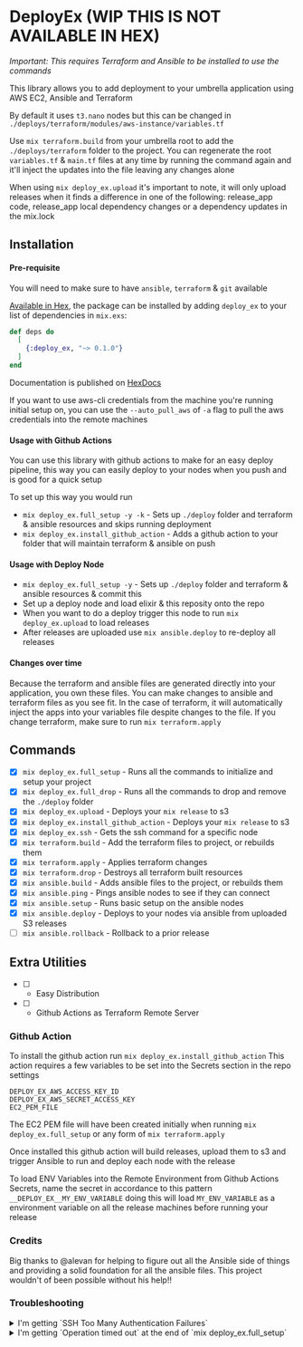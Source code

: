 # DeployEx (WIP THIS IS NOT AVAILABLE IN HEX)
*Important: This requires Terraform and Ansible to be installed to use the commands*

This library allows you to add deployment to your umbrella application using AWS EC2, Ansible and Terraform


By default it uses `t3.nano` nodes but this can be changed in `./deploys/terraform/modules/aws-instance/variables.tf`


Use `mix terraform.build` from your umbrella root to add the `./deploys/terraform` folder
to the project. You can regenerate the root `variables.tf` & `main.tf` files at any time by running the command again and it'll inject the updates into the file
leaving any changes alone

When using `mix deploy_ex.upload` it's important to note, it will only upload releases when it finds a difference
in one of the following: release_app code, release_app local dependency changes or a dependency updates in the mix.lock


## Installation

#### Pre-requisite
You will need to make sure to have `ansible`, `terraform` & `git` available

[Available in Hex](https://hex.pm/deploy_ex), the package can be installed
by adding `deploy_ex` to your list of dependencies in `mix.exs`:

```elixir
def deps do
  [
    {:deploy_ex, "~> 0.1.0"}
  ]
end
```

Documentation is published on [HexDocs](https://hexdocs.pm/deploy_ex)

If you want to use aws-cli credentials from the machine you're running initial setup on,
you can use the `--auto_pull_aws` of `-a` flag to pull the aws credentials into the
remote machines

#### Usage with Github Actions
You can use this library with github actions to make for an easy deploy
pipeline, this way you can easily deploy to your nodes when you push
and is good for a quick setup

To set up this way you would run
- `mix deploy_ex.full_setup -y -k` - Sets up `./deploy` folder and terraform & ansible resources and skips running deployment
- `mix deploy_ex.install_github_action` - Adds a github action to your folder that will maintain terraform & ansible on push

#### Usage with Deploy Node
- `mix deploy_ex.full_setup -y` - Sets up `./deploy` folder and terraform & ansible resources & commit this
- Set up a deploy node and load elixir & this reposity onto the repo
- When you want to do a deploy trigger this node to run `mix deploy_ex.upload` to load releases
- After releases are uploaded use `mix ansible.deploy` to re-deploy all releases


#### Changes over time
Because the terraform and ansible files are generated directly into your application, you own these files.
You can make changes to ansible and terraform files as you see fit. In the case of terraform, it will automatically
inject the apps into your variables file despite changes to the file. If you change terraform, make sure to run `mix terraform.apply`


## Commands
- [x] `mix deploy_ex.full_setup` - Runs all the commands to initialize and setup your project
- [x] `mix deploy_ex.full_drop` - Runs all the commands to drop and remove the `./deploy` folder
- [x] `mix deploy_ex.upload` - Deploys your `mix release` to s3
- [x] `mix deploy_ex.install_github_action` - Deploys your `mix release` to s3
- [x] `mix deploy_ex.ssh` - Gets the ssh command for a specific node
- [x] `mix terraform.build` - Add the terraform files to project, or rebuilds them
- [x] `mix terraform.apply` - Applies terraform changes
- [x] `mix terraform.drop` - Destroys all terraform built resources
- [x] `mix ansible.build` - Adds ansible files to the project, or rebuilds them
- [x] `mix ansible.ping` - Pings ansible nodes to see if they can connect
- [x] `mix ansible.setup` - Runs basic setup on the ansible nodes
- [x] `mix ansible.deploy` - Deploys to your nodes via ansible from uploaded S3 releases
- [ ] `mix ansible.rollback` - Rollback to a prior release

## Extra Utilities
- [ ] - Easy Distribution
- [ ] - Github Actions as Terraform Remote Server

### Github Action
To install the github action run `mix deploy_ex.install_github_action`
This action requires a few variables to be set into the Secrets section in the repo settings

```
DEPLOY_EX_AWS_ACCESS_KEY_ID
DEPLOY_EX_AWS_SECRET_ACCESS_KEY
EC2_PEM_FILE
```

The EC2 PEM file will have been created initially when running `mix deploy_ex.full_setup`
or any form of `mix terraform.apply`

Once installed this github action will build releases, upload them to s3 and trigger
Ansible to run and deploy each node with the release

To load ENV Variables into the Remote Environment from Github Actions Secrets, name the secret
in accordance to this pattern `__DEPLOY_EX__MY_ENV_VARIABLE` doing this will load `MY_ENV_VARIABLE`
as a environment variable on all the release machines before running your release

### Credits
Big thanks to @alevan for helping to figure out all the Ansible side of things and
providing a solid foundation for all the ansible files. This project wouldn't of been
possible without his help!!

### Troubleshooting

<details>
  <summary>I'm getting `SSH Too Many Authentication Failures`</summary>

  You can add `IdentitiesOnly=yes` to your `~/.ssh/config` `*` setting to clear that up.
  See [here for more details](https://www.tecmint.com/fix-ssh-too-many-authentication-failures-error/)

</details>

<details>
  <summary>I'm getting `Operation timed out` at the end of `mix deploy_ex.full_setup`</summary>

  Sometimes it takes longer to setup the nodes, please just retry `mix ansible.ping` in a few minutes

</details>


